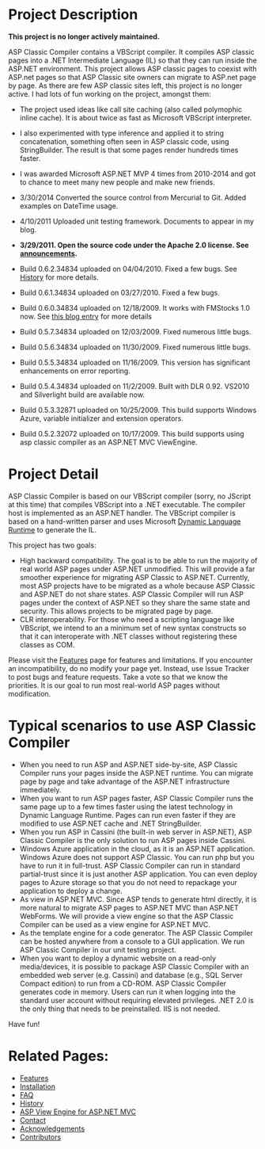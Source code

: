 # Project Description
**This project is no longer actively maintained.**

ASP Classic Compiler contains a VBScript compiler. It compiles ASP classic pages into a .NET Intermediate Language (IL) so that they can run inside the ASP.NET environment. This project allows ASP classic pages to coexist
with ASP.net pages so that ASP Classic site owners can migrate to ASP.net page by page. As there are few ASP classic sites left, this project is no longer active. I had lots of fun working on the project, amongst them:

- The project used ideas like call site caching (also called polymophic inline cache). It is about twice as fast as Microsoft VBScript interpreter.
- I also experimented with type inference and applied it to string concatenation, something often seen in ASP classic code, using StringBuilder. The result is that some pages render hundreds times faster.
- I was awarded Microsoft ASP.NET MVP 4 times from 2010-2014 and got to chance to meet many new people and make new friends.

- 3/30/2014 Converted the source control from Mercurial to Git. Added examples on DateTime usage.
- 4/10/2011 Uploaded unit testing framework. Documents to appear in my blog.
- **3/29/2011. Open the source code under the Apache 2.0 license. See [announcements](http://weblogs.asp.net/lichen/archive/2011/03/30/asp-classic-compiler-is-now-open-source.aspx).**
- Build 0.6.2.34834 uploaded on 04/04/2010. Fixed a few bugs. See [History](docs/History.md) for more details.
- Build 0.6.1.34834 uploaded on 03/27/2010. Fixed a few bugs.
- Build 0.6.0.34834 uploaded on 12/18/2009. It works with FMStocks 1.0 now. See [this blog entry](http://weblogs.asp.net/lichen/archive/2009/12/20/asp-classic-compiler-0-6-0-released-it-can-run-fmstocks-1-0.aspx) for more details
- Build 0.5.7.34834 uploaded on 12/03/2009. Fixed numerous little bugs.
- Build 0.5.6.34834 uploaded on 11/30/2009. Fixed numerous little bugs.
- Build 0.5.5.34834 uploaded on 11/16/2009. This version has significant enhancements on error reporting.
- Build 0.5.4.34834 uploaded on 11/2/2009. Built with DLR 0.92. VS2010 and Silverlight build are available now.
- Build 0.5.3.32871 uploaded on 10/25/2009. This build supports Windows Azure, variable initializer and extension operators.
- Build 0.5.2.32072 uploaded on 10/17/2009. This build supports using asp classic compiler as an ASP.NET MVC ViewEngine.

# Project Detail

ASP Classic Compiler is based on our VBScript compiler (sorry, no JScript at this time) that compiles VBScript into a .NET executable. The compiler host is implemented as an ASP.NET handler. The VBScript compiler is based on a hand-written parser and uses Microsoft [Dynamic Language Runtime](http://www.codeplex.com/dlr) to generate the IL. 

This project has two goals:

- High backward compatibility. The goal is to be able to run the majority of real world ASP pages under ASP.NET unmodified. This will provide a far smoother experience for migrating ASP Classic to ASP.NET. Currently, most ASP projects have to be migrated as a whole because ASP Classic and ASP.NET do not share states. ASP Classic Compiler will run ASP pages under the context of ASP.NET so they share the same state and security. This allows projects to be migrated page by page.
- CLR interoperability. For those who need a scripting language like VBScript, we intend to an a minimum set of new syntax constructs so that it can interoperate with .NET classes without registering these classes as COM.

Please visit the [Features](docs/Features.md) page for features and limitations. If you encounter an incompatibility, do no modify your page yet. Instead, use Issue Tracker to post bugs and feature requests. Take a vote so that we know the priorities. It is our goal to run most real-world ASP pages without modification.

# Typical scenarios to use ASP Classic Compiler

- When you need to run ASP and ASP.NET side-by-site, ASP Classic Compiler runs your pages inside the ASP.NET runtime. You can migrate page by page and take advantage of the ASP.NET infrastructure immediately.
- When you want to run ASP pages faster, ASP Classic Compiler runs the same page up to a few times faster using the latest technology in Dynamic Language Runtime. Pages can run even faster if they are modified to use ASP.NET cache and .NET StringBuilder.
- When you run ASP in Cassini (the built-in web server in ASP.NET), ASP Classic Compiler is the only solution to run ASP pages inside Cassini.
- Windows Azure application in the cloud, as it is an ASP.NET application. Windows Azure does not support ASP Classic. You can run php but you have to run it in full-trust. ASP Classic Compiler can run in standard partial-trust since it is just another ASP application. You can even deploy pages to Azure storage so that you do not need to repackage your application to deploy a change.
- As view in ASP.NET MVC. Since ASP tends to generate html directly, it is more natural to migrate ASP pages to ASP.NET MVC than ASP.NET WebForms. We will provide a view engine so that the ASP Classic Compiler can be used as a view engine for ASP.NET MVC.
- As the template engine for a code generator. The ASP Classic Compiler can be hosted anywhere from a console to a GUI application. We run ASP Classic Compiler in our unit testing project.
- When you want to deploy a dynamic website on a read-only media/devices, it is possible to package ASP Classic Compiler with an embedded web server (e.g. Cassini) and database (e.g., SQL Server Compact edition) to run from a CD-ROM. ASP Classic Compiler generates code in memory. Users can run it when logging into the standard user account without requiring elevated privileges. .NET 2.0 is the only thing that needs to be preinstalled. IIS is not needed.

Have fun!

# Related Pages:
- [Features](docs/Features.md)
- [Installation](docs/Installation.md)
- [FAQ](docs/FAQ.md)
- [History](docs/History.md)
- [ASP View Engine for ASP.NET MVC](docs/Port-NerdDinner-Sample-to-ASP-View-Engine.md)
- [Contact](docs/Contact.md)
- [Acknowledgements](docs/Acknowledgements.md)
- [Contributors](docs/Contributors.md)
